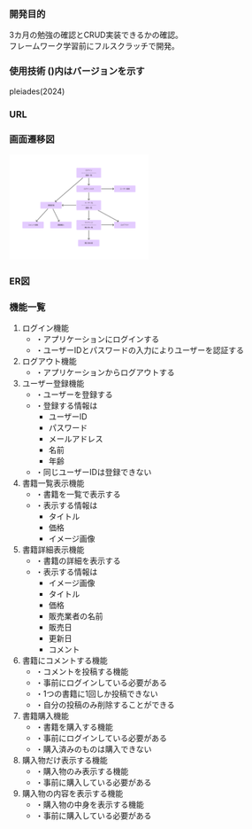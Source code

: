 ### 開発目的  
3カ月の勉強の確認とCRUD実装できるかの確認。  
フレームワーク学習前にフルスクラッチで開発。  

### 使用技術 ()内はバージョンを示す  

pleiades(2024)  

### URL  

### 画面遷移図  

<img src="画面遷移図.jpg" width="50%" />  

### ER図  

### 機能一覧  

1. ログイン機能  
    - ・アプリケーションにログインする  
    - ・ユーザーIDとパスワードの入力によりユーザーを認証する  
2. ログアウト機能  
    - ・アプリケーションからログアウトする  
3. ユーザー登録機能  
    - ・ユーザーを登録する  
    - ・登録する情報は  
        - ユーザーID  
        - パスワード  
        - メールアドレス  
        - 名前  
        - 年齢  
    - ・同じユーザーIDは登録できない  
4. 書籍一覧表示機能  
    - ・書籍を一覧で表示する  
    - ・表示する情報は  
        - タイトル  
        - 価格  
        - イメージ画像  
5. 書籍詳細表示機能  
    - ・書籍の詳細を表示する  
    - ・表示する情報は  
        - イメージ画像  
        - タイトル  
        - 価格  
        - 販売業者の名前  
        - 販売日  
        - 更新日  
        - コメント  
6. 書籍にコメントする機能  
    - ・コメントを投稿する機能  
    - ・事前にログインしている必要がある  
    - ・1つの書籍に1回しか投稿できない  
    - ・自分の投稿のみ削除することができる  
7. 書籍購入機能  
    - ・書籍を購入する機能  
    - ・事前にログインしている必要がある  
    - ・購入済みのものは購入できない  
8. 購入物だけ表示する機能  
    - ・購入物のみ表示する機能  
    - ・事前に購入している必要がある  
9. 購入物の内容を表示する機能  
    - ・購入物の中身を表示する機能  
    - ・事前に購入している必要がある  
